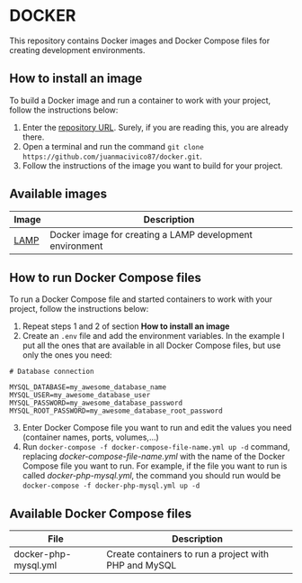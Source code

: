 # DOCKER

This repository contains Docker images and Docker Compose files for creating development environments.

## How to install an image

To build a Docker image and run a container to work with your project, follow the instructions below:

1. Enter the [repository URL](https://github.com/juanmacivico87/docker). Surely, if you are reading this, you are already there.
2. Open a terminal and run the command ```git clone https://github.com/juanmacivico87/docker.git```.
3. Follow the instructions of the image you want to build for your project.

## Available images

| Image | Description |
|---|---|
| [LAMP](./lamp) | Docker image for creating a LAMP development environment |

## How to run Docker Compose files

To run a Docker Compose file and started containers to work with your project, follow the instructions below:

1. Repeat steps 1 and 2 of section **How to install an image**
2. Create an ```.env``` file and add the environment variables. In the example I put all the ones that are available in all Docker Compose files, but use only the ones you need:

```
# Database connection

MYSQL_DATABASE=my_awesome_database_name
MYSQL_USER=my_awesome_database_user
MYSQL_PASSWORD=my_awesome_database_password
MYSQL_ROOT_PASSWORD=my_awesome_database_root_password
```

3. Enter Docker Compose file you want to run and edit the values you need (container names, ports, volumes,...)
4. Run ```docker-compose -f docker-compose-file-name.yml up -d``` command, replacing *docker-compose-file-name.yml* with the name of the Docker Compose file you want to run. For example, if the file you want to run is called *docker-php-mysql.yml*, the command you should run would be ```docker-compose -f docker-php-mysql.yml up -d```

## Available Docker Compose files

| File | Description |
|---|---|
| docker-php-mysql.yml | Create containers to run a project with PHP and MySQL |